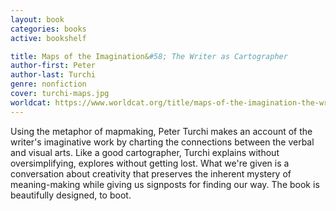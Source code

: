 ```yaml
---
layout: book
categories: books
active: bookshelf

title: Maps of the Imagination&#58; The Writer as Cartographer
author-first: Peter
author-last: Turchi
genre: nonfiction
cover: turchi-maps.jpg
worldcat: https://www.worldcat.org/title/maps-of-the-imagination-the-writer-as-cartographer/oclc/55019454
---
```


Using the metaphor of mapmaking, Peter Turchi makes an account of the writer's imaginative work by charting the connections between the verbal and visual arts. Like a good cartographer, Turchi explains without oversimplifying, explores without getting lost. What we're given is a conversation about creativity that preserves the inherent mystery of meaning-making while giving us signposts for finding our way. The book is beautifully designed, to boot.